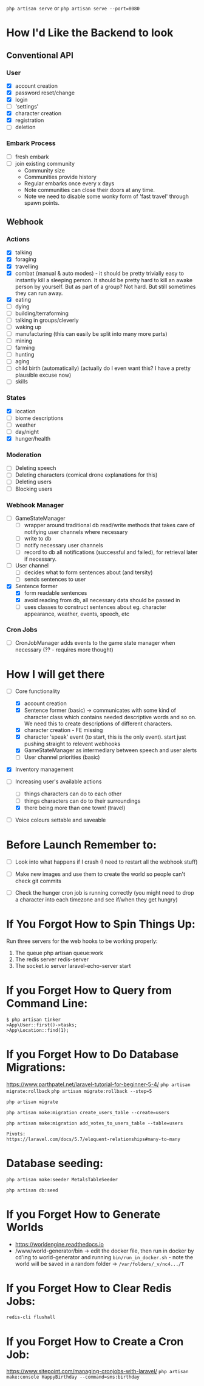`php artisan serve` or `php artisan serve --port=8080`

# How I'd Like the Backend to look

## Conventional API
### User
- [x] account creation
- [x] password reset/change
- [x] login
- [ ] 'settings'
- [x] character creation
- [x] registration
- [ ] deletion

### Embark Process
- [ ] fresh embark
- [ ] join existing community
	+ Community size
	+ Communities provide history
	+ Regular embarks once every x days
	+ Note communities can close their doors at any time.
	+ Note we need to disable some wonky form of 'fast travel' through spawn points.

## Webhook
### Actions
- [x] talking
- [x] foraging
- [x] travelling
- [x] combat (manual & auto modes) - it should be pretty trivially easy to instantly kill a sleeping person. It should be pretty hard to kill an awake person by yourself. But as part of a group? Not hard. But still sometimes they can run away.
- [x] eating
- [ ] dying
- [ ] building/terraforming
- [ ] talking in groups/cleverly
- [ ] waking up
- [ ] manufacturing (this can easily be split into many more parts)
- [ ] mining
- [ ] farming
- [ ] hunting
- [ ] aging
- [ ] child birth (automatically) (actually do I even want this? I have a pretty plausible excuse now)
- [ ] skills

### States
- [x] location
- [ ] biome descriptions
- [ ] weather
- [ ] day/night
- [x] hunger/health

### Moderation
- [ ] Deleting speech
- [ ] Deleting characters (comical drone explanations for this)
- [ ] Deleting users
- [ ] Blocking users

### Webhook Manager
- [ ] GameStateManager
	- [ ] wrapper around traditional db read/write methods that takes care of notifying user channels where necessary
	- [ ] write to db
	- [ ] notify necessary user channels
	- [ ] record to db all notifications (successful and failed), for retrieval later if necessary.
- [ ] User channel
	- [ ] decides what to form sentences about (and tersity)
	- [ ] sends sentences to user
- [x] Sentence former
	- [x] form readable sentences
	- [x] avoid reading from db, all necessary data should be passed in
	- [ ] uses classes to construct sentences about eg. character appearance, weather, events, speech, etc

### Cron Jobs
- [ ] CronJobManager adds events to the game state manager when necessary (?? - requires more thought)

# How I will get there
- [ ] Core functionality
	- [x] account creation
	- [x] Sentence former (basic) -> communicates with some kind of character class which contains needed descriptive words and so on. We need this to create descriptions of different characters.
	- [x] character creation - FE missing
	- [x] character 'speak' event (to start, this is the only event). start just pushing straight to relevent webhooks
	- [x] GameStateManager as intermediary between speech and user alerts
	- [ ] User channel priorities (basic)

- [x] Inventory management

- [ ] Increasing user's available actions
	- [ ] things characters can do to each other
	- [ ] things characters can do to their surroundings
	- [x] there being more than one town! (travel)

- [ ] Voice colours settable and saveable

# Before Launch Remember to:
- [ ] Look into what happens if I crash (I need to restart all the webhook stuff)
- [ ] Make new images and use them to create the world so people can't check git commits
- [ ] Check the hunger cron job is running correctly (you might need to drop a character into each timezone and see if/when they get hungry)


# If You Forgot How to Spin Things Up:
Run three servers for the web hooks to be working properly:

1. The queue
	php artisan queue:work
2. The redis server
	redis-server
3. The socket.io server
	laravel-echo-server start

# If you Forget How to Query from Command Line:
```
$ php artisan tinker
>App\User::first()->tasks;
>App\Location::find(1);
```

# If you Forget How to Do Database Migrations:
https://www.parthpatel.net/laravel-tutorial-for-beginner-5-4/
`php artisan migrate:rollback`
`php artisan migrate:rollback --step=5`

`php artisan migrate`

```
php artisan make:migration create_users_table --create=users

php artisan make:migration add_votes_to_users_table --table=users
```

```
Pivots:
https://laravel.com/docs/5.7/eloquent-relationships#many-to-many
```

# Database seeding:

`php artisan make:seeder MetalsTableSeeder`

`php artisan db:seed`

# If you Forget How to Generate Worlds
- https://worldengine.readthedocs.io
- /www/world-generator/bin -> edit the docker file, then run in docker by cd'ing to world-generator and running `bin/run_in_docker.sh` - note the world will be saved in a random folder -> `/var/folders/_v/nc4.../T`

# If you Forget How to Clear Redis Jobs:
`redis-cli flushall`

# If you Forget How to Create a Cron Job:
https://www.sitepoint.com/managing-cronjobs-with-laravel/
`php artisan make:console HappyBirthday --command=sms:birthday`